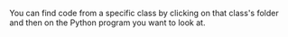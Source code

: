 You can find code from a specific class by clicking on that class's folder and then on the Python program you want to look at.
